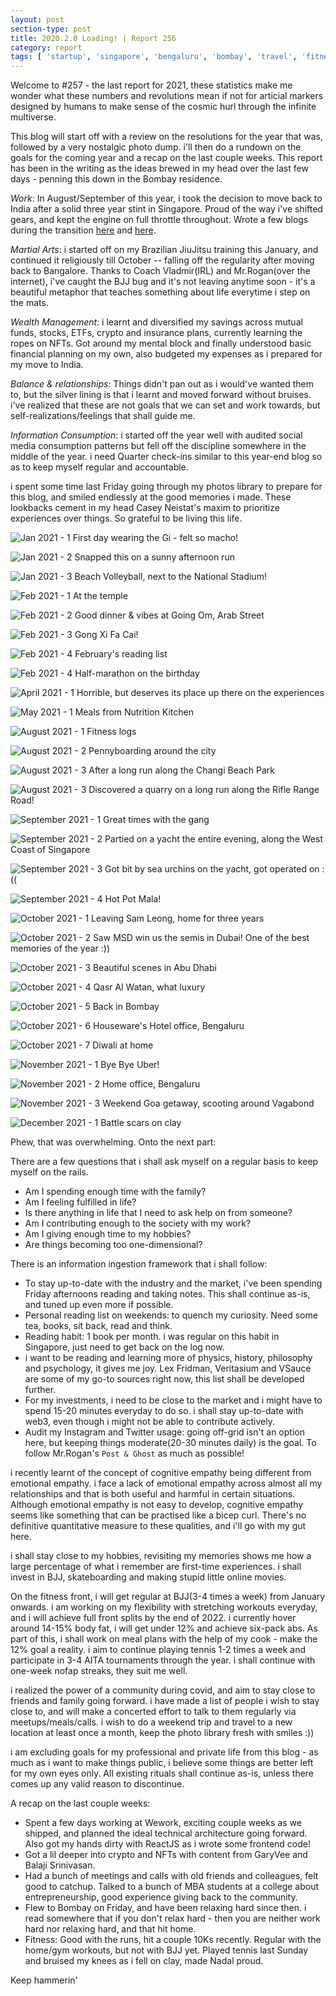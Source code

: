 ```yaml
---
layout: post
section-type: post
title: 2020.2.0 Loading! | Report 256
category: report
tags: [ 'startup', 'singapore', 'bengaluru', 'bombay', 'travel', 'fitness', 'new year', 'houseware' ]
---
```


Welcome to #257 - the last report for 2021, these statistics make me wonder what these numbers and revolutions mean if not for articial markers designed by humans to make sense of the cosmic hurl through the infinite multiverse.

This blog will start off with a review on the resolutions for the year that was, followed by a very nostalgic photo dump. i'll then do a rundown on the goals for the coming year and a recap on the last couple weeks. This report has been in the writing as the ideas brewed in my head over the last few days - penning this down in the Bombay residence.

_Work_: In August/September of this year, i took the decision to move back to India after a solid three year stint in Singapore. Proud of the way i've shifted gears, and kept the engine on full throttle throughout. Wrote a few blogs during the transition [here](https://shubhankar.xyz/report/2021/08/30/Pulling-the-plug-Report-243.html) and [here](https://shubhankar.xyz/report/2021/10/09/Backpropogation-3-years-in-Singapore.html).

_Martial Arts_: i started off on my Brazilian JiuJitsu training this January, and continued it religiously till October -- falling off the regularity after moving back to Bangalore. Thanks to Coach Vladmir(IRL) and Mr.Rogan(over the internet), i've caught the BJJ bug and it's not leaving anytime soon - it's a beautiful metaphor that teaches something about life everytime i step on the mats.

_Wealth Management_: i learnt and diversified my savings across mutual funds, stocks, ETFs, crypto and insurance plans, currently learning the ropes on NFTs. Got around my mental block and finally understood basic financial planning on my own, also budgeted my expenses as i prepared for my move to India.

_Balance & relationships_: Things didn't pan out as i would've wanted them to, but the silver lining is that i learnt and moved forward without bruises. i've realized that these are not goals that we can set and work towards, but self-realizations/feelings that shall guide me. 

_Information Consumption_: i started off the year well with audited social media consumption patterns but fell off the discipline somewhere in the middle of the year. i need Quarter check-ins similar to this year-end blog so as to keep myself regular and accountable.

i spent some time last Friday going through my photos library to prepare for this blog, and smiled endlessly at the good memories i made. These lookbacks cement in my head Casey Neistat's maxim to prioritize experiences over things. So grateful to be living this life.

![Jan 2021 - 1]({{site.baseurl}}/images/IMG_20210113_230921_Bokeh.jpg)
First day wearing the Gi - felt so macho!

![Jan 2021 - 2]({{site.baseurl}}/images/IMG_20210125_131716.jpg)
Snapped this on a sunny afternoon run

![Jan 2021 - 3]({{site.baseurl}}/images/IMG_20210131_103158.jpg)
Beach Volleyball, next to the National Stadium!

![Feb 2021 - 1]({{site.baseurl}}/images/IMG_20210205_213545.jpg)
At the temple

![Feb 2021 - 2]({{site.baseurl}}/images/IMG_20210211_191609.jpg)
Good dinner & vibes at Going Om, Arab Street

![Feb 2021 - 3]({{site.baseurl}}/images/IMG_20210212_221938.jpg)
Gong Xi Fa Cai!

![Feb 2021 - 4]({{site.baseurl}}/images/IMG_20210221_171443.jpg)
February's reading list

![Feb 2021 - 4]({{site.baseurl}}/images/IMG_20210224_080222.jpg)
Half-marathon on the birthday

![April 2021 - 1]({{site.baseurl}}/images/IMG_20210422_214019.jpg)
Horrible, but deserves its place up there on the experiences

![May 2021 - 1]({{site.baseurl}}/images/IMG_20210524_212915.jpg)
Meals from Nutrition Kitchen

![August 2021 - 1]({{site.baseurl}}/images/IMG_20210801_194224.jpg)
Fitness logs

![August 2021 - 2]({{site.baseurl}}/images/IMG_20210807_150355_Bokeh.jpg)
Pennyboarding around the city

![August 2021 - 3]({{site.baseurl}}/images/IMG_20210815_115930.jpg)
After a long run along the Changi Beach Park

![August 2021 - 3]({{site.baseurl}}/images/IMG_20210829_103639.jpg)
Discovered a quarry on a long run along the Rifle Range Road!

![September 2021 - 1]({{site.baseurl}}/images/IMG_20210904_120004_Bokeh.jpg)
Great times with the gang

![September 2021 - 2]({{site.baseurl}}/images/IMG_20210911_220243.jpg)
Partied on a yacht the entire evening, along the West Coast of Singapore

![September 2021 - 3]({{site.baseurl}}/images/IMG_20210912_194431.jpg)
Got bit by sea urchins on the yacht, got operated on :((

![September 2021 - 4]({{site.baseurl}}/images/IMG_20210919_200829.jpg)
Hot Pot Mala!

![October 2021 - 1]({{site.baseurl}}/images/IMG_20211008_211141.jpg)
Leaving Sam Leong, home for three years

![October 2021 - 2]({{site.baseurl}}/images/IMG_20211010_191847.jpg)
Saw MSD win us the semis in Dubai! One of the best memories of the year :))

![October 2021 - 3]({{site.baseurl}}/images/IMG_20211011_134353.jpg)
Beautiful scenes in Abu Dhabi

![October 2021 - 4]({{site.baseurl}}/images/IMG_20211012_174032.jpg)
Qasr Al Watan, what luxury

![October 2021 - 5]({{site.baseurl}}/images/IMG_20211016_182642.jpg)
Back in Bombay

![October 2021 - 6]({{site.baseurl}}/images/IMG_20211019_002656.jpg)
Houseware's Hotel office, Bengaluru

![October 2021 - 7]({{site.baseurl}}/images/IMG_0089.jpg)
Diwali at home

![November 2021 - 1]({{site.baseurl}}/images/IMG_0334.jpg)
Bye Bye Uber!

![November 2021 - 2]({{site.baseurl}}/images/IMG_0369.jpg)
Home office, Bengaluru

![November 2021 - 3]({{site.baseurl}}/images/IMG_0585.jpg)
Weekend Goa getaway, scooting around Vagabond

![December 2021 - 1]({{site.baseurl}}/images/IMG_0710.jpg)
Battle scars on clay

Phew, that was overwhelming. Onto the next part:

There are a few questions that i shall ask myself on a regular basis to keep myself on the rails.
 - Am I spending enough time with the family?
 - Am I feeling fulfilled in life?
 - Is there anything in life that I need to ask help on from someone?
 - Am I contributing enough to the society with my work?
 - Am I giving enough time to my hobbies?
 - Are things becoming too one-dimensional?

There is an information ingestion framework that i shall follow:
 - To stay up-to-date with the industry and the market, i've been spending Friday afternoons reading and taking notes. This shall continue as-is, and tuned up even more if possible.
 - Personal reading list on weekends: to quench my curiosity. Need some tea, books, sit back, read and think.
 - Reading habit: 1 book per month. i was regular on this habit in Singapore, just need to get back on the log now.
 - i want to be reading and learning more of physics, history, philosophy and psychology, it gives me joy. Lex Fridman, Veritasium and VSauce are some of my go-to sources right now, this list shall be developed further.
 - For my investments, i need to be close to the market and i might have to spend 15-20 minutes everyday to do so. i shall stay up-to-date with web3, even though i might not be able to contribute actively.
 - Audit my Instagram and Twitter usage: going off-grid isn't an option here, but keeping things moderate(20-30 minutes daily) is the goal. To follow Mr.Rogan's `Post & Ghost` as much as possible!

i recently learnt of the concept of cognitive empathy being different from emotional empathy. i face a lack of emotional empathy across almost all my relationships and that is both useful and harmful in certain situations. Although emotional empathy is not easy to develop, cognitive empathy seems like something that can be practised like a bicep curl. There's no definitive quantitative measure to these qualities, and i'll go with my gut here.

i shall stay close to my hobbies, revisiting my memories shows me how a large percentage of what i remember are first-time experiences. i shall invest in BJJ, skateboarding and making stupid little online movies.

On the fitness front, i will get regular at BJJ(3-4 times a week) from January onwards. i am working on my flexibility with stretching workouts everyday, and i will achieve full front splits by the end of 2022. i currently hover around 14-15% body fat, i will get under 12% and achieve six-pack abs. As part of this, i shall work on meal plans with the help of my cook - make the 12% goal a reality. i aim to continue playing tennis 1-2 times a week and participate in 3-4 AITA tournaments through the year. i shall continue with one-week nofap streaks, they suit me well.

i realized the power of a community during covid, and aim to stay close to friends and family going forward. i have made a list of people i wish to stay close to, and will make a concerted effort to talk to them regularly via meetups/meals/calls. i wish to do a weekend trip and travel to a new location at least once a month, keep the photo library fresh with smiles :))

i am excluding goals for my professional and private life from this blog - as much as i want to make things public, i believe some things are better left for my own eyes only. All existing rituals shall continue as-is, unless there comes up any valid reason to discontinue.

A recap on the last couple weeks:
 - Spent a few days working at Wework, exciting couple weeks as we shipped, and planned the ideal technical architecture going forward. Also got my hands dirty with ReactJS as i wrote some frontend code!
 - Got a lil deeper into crypto and NFTs with content from GaryVee and Balaji Srinivasan.
 - Had a bunch of meetings and calls with old friends and colleagues, felt good to catchup. Talked to a bunch of MBA students at a college about entrepreneurship, good experience giving back to the community.
 - Flew to Bombay on Friday, and have been relaxing hard since then. i read somewhere that if you don't relax hard - then you are neither work hard nor relaxing hard, and that hit home.
 - Fitness: Good with the runs, hit a couple 10Ks recently. Regular with the home/gym workouts, but not with BJJ yet. Played tennis last Sunday and bruised my knees as i fell on clay, made Nadal proud.

Keep hammerin'

